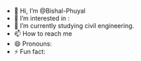 - 👋 Hi, I’m @Bishal-Phuyal
- 👀 I’m interested in :
- 🌱 I’m currently studying civil engineering.
- 📫 How to reach me 
- 😄 Pronouns: 
- ⚡ Fun fact: 

<!---
Bishal-Phuyal/Bishal-Phuyal is a ✨ special ✨ repository because its `README.md` (this file) appears on your GitHub profile.
You can click the Preview link to take a look at your changes.
--->
